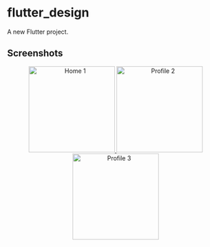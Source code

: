 # flutter_design

A new Flutter project.

## Screenshots

<div align="center">

  <!-- Profile Section -->
  <p align="center">
    <a href="https://github.com/abdelrahmantarek/flutter-design/blob/main/lib/src/presentation/home/view/home_1.dart" target="_blank">
      <img src="https://github.com/user-attachments/assets/b44de5b0-e852-4f75-8d40-8dac3c094794" alt="Home 1" width="200" />
    </a>
    <a href="https://github.com/your_project/profile2" target="_blank">
      <img src="https://via.placeholder.com/150" alt="Profile 2" width="200" />
    </a>
    <a href="https://github.com/your_project/profile3" target="_blank">
      <img src="https://via.placeholder.com/150" alt="Profile 3" width="200" />
    </a>
  </p>

</div>
